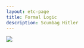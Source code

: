 ```yaml
---
layout: etc-page
title: Formal Logic
description: Scumbag Hitler
---
```


<a href="http://tomerfiliba.com/static/res/2012-11-20-scumbag.png">
<img src="http://tomerfiliba.com/static/res/2012-11-20-scumbag.png" style="max-width: 100%;" /></a>

